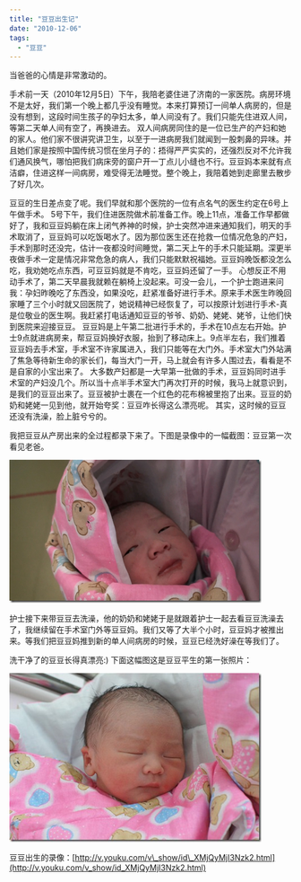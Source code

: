 ```yaml
---
title: "豆豆出生记"
date: "2010-12-06"
tags: 
  - "豆豆"
---
```


当爸爸的心情是非常激动的。

手术前一天（2010年12月5日）下午，我陪老婆住进了济南的一家医院。病房环境不是太好，我们第一个晚上都几乎没有睡觉。本来打算预订一间单人病房的，但是没有想到，这段时间生孩子的孕妇太多，单人间没有了。我们只能先住进双人间，等第二天单人间有空了，再换进去。 双人间病房同住的是一位已生产的产妇和她的家人。他们家不很讲究讲卫生，以至于一进病房我们就闻到一股刺鼻的异味。并且她们家是按照中国传统习惯在坐月子的：捂得严严实实的，还强烈反对不允许我们通风换气，哪怕把我们病床旁的窗户开一丁点儿小缝也不行。豆豆妈本来就有点洁癖，住进这样一间病房，难受得无法睡觉。整个晚上，我陪着她到走廊里去散步了好几次。

豆豆的生日差点变了呢。我们早就和那个医院的一位有点名气的医生约定在6号上午做手术。 5号下午，我们住进医院做术前准备工作。晚上11点，准备工作早都做好了，我和豆豆妈躺在床上闭气养神的时候，护士突然冲进来通知我们，明天的手术取消了，豆豆妈可以吃饭喝水了。因为那位医生还在抢救一位情况危急的产妇，手术到那时还没完，估计一夜都没时间睡觉，第二天上午的手术只能延期。深更半夜做手术一定是情况非常危急的病人，我们只能默默祝福她。豆豆妈晚饭都没怎么吃，我劝她吃点东西，可豆豆妈就是不肯吃，豆豆妈还留了一手。 心想反正不用动手术了，第二天早晨我就赖在躺椅上没起来。可没一会儿，一个护士跑进来问我：孕妇昨晚吃了东西没，如果没吃，赶紧准备好进行手术。原来手术医生昨晚回家睡了三个小时就又回医院了，她说精神已经恢复了，可以按原计划进行手术-真是位敬业的医生啊。我赶紧打电话通知豆豆的爷爷、奶奶、姥姥、姥爷，让他们快到医院来迎接豆豆。 豆豆妈是上午第二批进行手术的，手术在10点左右开始。护士9点就进病房来，帮豆豆妈换好衣服，抬到了移动床上。9点半左右，我们推着豆豆妈去手术室，手术室不许家属进入，我们只能等在大门外。手术室大门外站满了焦急等待新生命的家长们，每当大门一开，马上就会有许多人围过去，看看是不是自家的小宝出来了。 大多数产妇都是一大早第一批做的手术，豆豆妈同时进手术室的产妇没几个。所以当十点半手术室大门再次打开的时候，我马上就意识到，是我们的豆豆出来了。豆豆被护士裹在一个红色的花布棉被里抱了出来。豆豆的奶奶和姥姥一见到他，就开始夸奖：豆豆咋长得这么漂亮呢。 其实，这时候的豆豆还没有洗澡，脸上脏兮兮的。

我把豆豆从产房出来的全过程都录下来了。下图是录像中的一幅截图：豆豆第一次看见老爸。

![image](images/image_thumb3.png "image")

护士接下来带豆豆去洗澡，他的奶奶和姥姥于是就跟着护士一起去看豆豆洗澡去了，我继续留在手术室门外等豆豆妈。我们又等了大半个小时，豆豆妈才被推出来。等我们把豆豆妈推到新的单人间病房的时候，豆豆已经洗好澡在等我们了。

洗干净了的豆豆长得真漂亮:) 下面这幅图这是豆豆平生的第一张照片：

![DSC00322](images/dsc00322_thumb.jpg "DSC00322")

豆豆出生的录像：[http://v.youku.com/v\_show/id\_XMjQyMjI3Nzk2.html](http://v.youku.com/v_show/id_XMjQyMjI3Nzk2.html)
